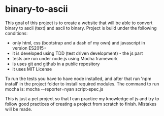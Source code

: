 # binary-to-ascii

This goal of this project is to create a website that will be able to convert binary to ascii (text) and ascii to binary.
Project is build under the following conditions:
  - only html, css (bootstrap and a dash of my own) and javascript in version ES2015+
  - it is developed using TDD (test driven development) - the js part 
  - tests are run under node.js using Mocha framework
  - is uses git and github in a public repository
  - it uses MIT License

To run the tests you have to have node installed, and after that run 'npm install' in the project folder to install required modules.
The command to run mocha is:
  mocha --reporter=nyan script-spec.js


This is just a pet project so that I can practice my knowledge of js and try to follow good practices of creating a project from scratch to finish.
Mistakes will be made.

